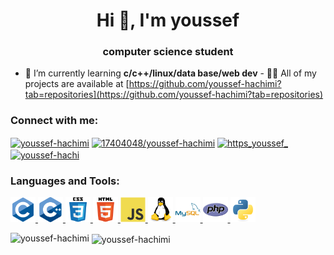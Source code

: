 <h1 align="center">Hi 👋, I'm youssef</h1>
<h3 align="center">computer science student</h3>

- 🌱 I’m currently learning **c/c++/linux/data base/web dev** - 👨‍💻 All of my
projects are available at
[https://github.com/youssef-hachimi?tab=repositories](https://github.com/youssef-hachimi?tab=repositories)

<h3 align="left">Connect with me:</h3>
<p align="left">
  <a href="https://linkedin.com/in/youssef-hachimi" target="blank"
    ><img
      align="center"
      src="https://raw.githubusercontent.com/rahuldkjain/github-profile-readme-generator/master/src/images/icons/Social/linked-in-alt.svg"
      alt="youssef-hachimi"
      height="30"
      width="40"
  /></a>
  <a
    href="https://stackoverflow.com/users/17404048/youssef-hachimi"
    target="blank"
    ><img
      align="center"
      src="https://raw.githubusercontent.com/rahuldkjain/github-profile-readme-generator/master/src/images/icons/Social/stack-overflow.svg"
      alt="17404048/youssef-hachimi"
      height="30"
      width="40"
  /></a>
  <a href="https://instagram.com/https_youssef_" target="blank"
    ><img
      align="center"
      src="https://raw.githubusercontent.com/rahuldkjain/github-profile-readme-generator/master/src/images/icons/Social/instagram.svg"
      alt="https_youssef_"
      height="30"
      width="40"
  /></a>
  <a href="https://www.leetcode.com/youssef-hachi/" target="blank"
    ><img
      align="center"
      src="https://raw.githubusercontent.com/rahuldkjain/github-profile-readme-generator/master/src/images/icons/Social/leet-code.svg"
      alt="youssef-hachi"
      height="30"
      width="40"
  /></a>
</p>

<h3 align="left">Languages and Tools:</h3>
<p align="left">
  <a href="https://github.com/youssef-hachimi/c-lang" target="_blank" rel="noreferrer">
    <img
      src="https://raw.githubusercontent.com/devicons/devicon/master/icons/c/c-original.svg"
      alt="c"
      width="40"
      height="40"
    />
  </a>
  <a href="https://github.com/youssef-hachimi/Fundamentals-Of-Programming-With-cpp" target="_blank" rel="noreferrer">
    <img
      src="https://raw.githubusercontent.com/devicons/devicon/master/icons/cplusplus/cplusplus-original.svg"
      alt="cplusplus"
      width="40"
      height="40"
    />
  </a>
  <a href="https://github.com/youssef-hachimi/HTML" target="_blank" rel="noreferrer">
    <img
      src="https://raw.githubusercontent.com/devicons/devicon/master/icons/css3/css3-original-wordmark.svg"
      alt="css3"
      width="40"
      height="40"
    />
  </a>
  <a href="https://github.com/youssef-hachimi/HTML" target="_blank" rel="noreferrer">
    <img
      src="https://raw.githubusercontent.com/devicons/devicon/master/icons/html5/html5-original-wordmark.svg"
      alt="html5"
      width="40"
      height="40"
    />
  </a>
  <a
    href="https://github.com/youssef-hachimi/JavaScript"
    target="_blank"
    rel="noreferrer"
  >
    <img
      src="https://raw.githubusercontent.com/devicons/devicon/master/icons/javascript/javascript-original.svg"
      alt="javascript"
      width="40"
      height="40"
    />
  </a>
  <a href="https://github.com/youssef-hachimi/other" target="_blank" rel="noreferrer">
    <img
      src="https://raw.githubusercontent.com/devicons/devicon/master/icons/linux/linux-original.svg"
      alt="linux"
      width="40"
      height="40"
    />
  </a>
  <a href="https://github.com/youssef-hachimi/data-base" target="_blank" rel="noreferrer">
    <img
      src="https://raw.githubusercontent.com/devicons/devicon/master/icons/mysql/mysql-original-wordmark.svg"
      alt="mysql"
      width="40"
      height="40"
    />
  </a>
  <a href="https://www.php.net" target="_blank" rel="noreferrer">
    <img
      src="https://raw.githubusercontent.com/devicons/devicon/master/icons/php/php-original.svg"
      alt="php"
      width="40"
      height="40"
    />
  </a>
  <a href="https://github.com/youssef-hachimi/python-basics" target="_blank" rel="noreferrer">
    <img
      src="https://raw.githubusercontent.com/devicons/devicon/master/icons/python/python-original.svg"
      alt="python"
      width="40"
      height="40"
    />
  </a>
</p>

<p>
  <img
    align="left"
    src="https://github-readme-stats.vercel.app/api/top-langs?username=youssef-hachimi&show_icons=true&locale=en&layout=compact"
    alt="youssef-hachimi"
  />
</p>

<p>
  &nbsp;<img
    align="center"
    src="https://github-readme-stats.vercel.app/api?username=youssef-hachimi&show_icons=true&locale=en"
    alt="youssef-hachimi"
  />
</p>
